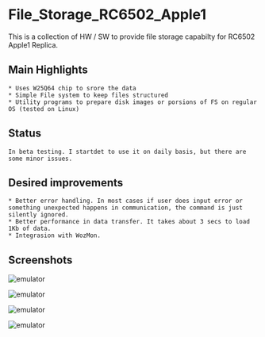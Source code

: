 # File_Storage_RC6502_Apple1

This is a collection of HW / SW to provide file storage capabilty for RC6502 Apple1 Replica.
	
## Main Highlights
	* Uses W25Q64 chip to srore the data
	* Simple File system to keep files structured
	* Utility programs to prepare disk images or porsions of FS on regular OS (tested on Linux)			
	
## Status
	In beta testing. I startdet to use it on daily basis, but there are some minor issues.
 
## Desired improvements
	* Better error handling. In most cases if user does input error or something unexpected happens in communication, the command is just silently ignored.
 	* Better performance in data transfer. It takes about 3 secs to load 1Kb of data.
 	* Integrasion with WozMon. 
 
## Screenshots
![emulator](https://github.com/arvjus/FDStorage_RC6502_Apple1/blob/main/gallery/apple1_1.jpg)
	
![emulator](https://github.com/arvjus/FDStorage_RC6502_Apple1/blob/main/gallery/apple1_2.jpg)
	 
![emulator](https://github.com/arvjus/FDStorage_RC6502_Apple1/blob/main/gallery/fdsh.jpg)
	
![emulator](https://github.com/arvjus/FDStorage_RC6502_Apple1/blob/main/gallery/emulator.jpg)
